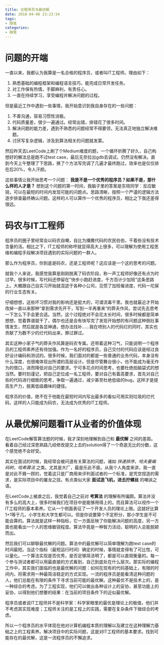 ```yaml
---
title: 论程序员与最优解
date: 2018-04-06 23:23:54
tags:
- 随笔
categories:
- 随笔
---
```



# 问题的开端

一直以来，我都认为我算是一名合格的程序员，或者叫IT工程师。理由如下：

1. 熟悉基础的编程框架和编程语言技巧，能完成日常开发任务。
2. 对工作保有热情，手脚麻利，有责任心。
3. 一直在持续学习，享受编程并解决问题的过程。

但是最近工作中遇到一些事情，我开始意识到我自身存在的一些问题：

1. 不善沟通，容易习惯性消极。
2. 代码质量差，很少一遍通过。经常出错，排错花了很多时间。
3. 解决问题的能力差，遇到不熟悉的问题经常不得要领，无法真正地独立解决难题。
4. 讨厌写复杂逻辑，涉及到算法相关的问题就发蒙。

<!-- more -->

然后昨天去LeetCode上刷了个Medium难度的题，一个循环折腾了好久，自己构想好的解法总是跑不过test case，最后无奈拉出gdb去调试，仍然没有解决。直到今天上午整理了下思路，换了个方法写完调了几遍才最终跑过，效率也是仅仅排在后20%，令人汗颜。

这些事情让我开始思考一个问题： **我是不是一个优秀的程序员？如果不是，那什么样的人才是？** 想到这个问题的第一时间，我脑子里的答案是东晓同学：反应敏锐，可以在最短的时间内发现可能的问题点。思路清晰，按照一个严谨的逻辑方法逐步排查最终确认问题。这样的人可以算作一个优秀的程序员，相比之下我还差得很远。


# 码农与IT工程师

程序员的圈子里经常会以码农自嘲，自比为播撒代码的农民伯伯，干着些没有技术含量的活。相比之下，IT工程师的称呼就显得高大上很多，可以理解为使用工程思维和编程手段解决项目遇到的实际问题的一群人。

那么作为程序员，你到底是码农，还是工程师呢？这应该是一个这的思考的问题。

就我个人来说，我感觉我算是刚刚脱离了码农阶段，称一声工程师好像还有点为时过早。很多时候，写代码还停留在”快步小跑赶进度，千方百计少加班“这条思路上。大概跟自己自实习开始就混迹于各种小公司，见惯了加班催进度，代码一坨屎的行业生态有关。

仔细想想，这些坏习惯对我的影响还是挺大的，可谓流毒千里。我也就最近才开始改掉一直以来那种”拿到需求先开干，写到一半再重来“的莽夫作风，尝试先去思考一下怎么下手会更合适。当然，这个过程绝对不会花太长时间，很多时候都是简单想想，觉着靠谱就干了，偶尔也还是会有快写完了发现开始想的有问题这种倒灶事情发生，然后就是各显神通，想办法找补……我在喷别人的代码烂的同时，其实也贡献了为数不少的烂代码出来，罪过罪过。

其实这种小家子气的莽夫作风算是码农专属。还带着这种习气，只能说明一个程序员的工程师素养还有待加强。作为一名好的程序员，自己交付的代码应该是经过良好设计编码和测试的。很多时候，我们面对的都是一些普通的业务代码，本身没有什么深度，也很难体现出所谓的高层设计。但是尽管舞台很小，也不能成为毫无作为的借口，进而降低对自己的要求。宁可多花点时间思考，也要杜绝拍脑袋式的想当然。要时刻谨记，把自己定位成一名工程师，要对自己有着高要求，首先对自己些的代码进行细致的思考，争取一遍通过，减少甚至杜绝低级的bug，这样才是提高生产力，脱离低级趣味的捷径。

程序员的价值，绝不在于他能在最短时间内写出最多的看似可用实则垃圾的烂代码，这样的人只能成为码农，无法成为优秀的IT工程师。


# 从最优解问题看IT从业者的价值体现

在LeetCode解答算法题的时候，我才深刻地理解到自己和 **最优解** 之间的差距。看着自己经过深思熟路几经修改提交上去的solution得了一个奇底无比的分数，这个感觉绝不会好受。

其实在面试的时候，我经常会被问道有关算法的问题，诸如 *快速排序*，*哈夫曼编码树*，*哈希算法* 之类。尤其是大厂，最是乐此不疲。从我个人角度来讲，我一直是对此不屑一顾的，觉着这只是厂商用来评判面试者的一个标准，是凭空捏造的需求，是实际项目中的屠龙之技。有点类似大家 **面试造飞机，进去拧螺丝** 的嘲讽之语。

在LeetCode上被虐之后，我觉着自己之前对 **考算法** 的理解有所偏颇。算法并没有多么的高大上，很多时候我们在项目中是能够用得上的。而且算法可以视作一个IT工程师的基本素养。它从一个侧面表征了一个开发人员的理论上限。这就好比算1+1等于几，小学生和大学生都可以。但是你说要算个不定积分，那小学生是不可能会算的。算法就是这样一种指标，它一方面反映了你能解决问题的高度，另一方面也能看出一个人的思维敏锐程度。算法毕竟是一种智力活动，聪明的人总能脱颖而出。

然后我们可以聊聊最优解的问题。算法中的最优解可以简单理解为跑test case的时间最短。当这个指标（最短运行时间）确定的时候，事情就变得有了可比性，可以量化。一个算法实现是否优秀，是否足够简洁明了，都是可以直观衡量的。每一个参与测试者都可以用最直接的方式看到，自己到底处在什么层次。那实际的编程工作中，其实我们面临的也是最优解的问题：如何在现有的代码基础上，有限的时间内，将需求用一种最简洁稳定的方式实现。一流的程序员是能看清这种问题的人，他们总能在有限的条件下寻求当前可能的最优解。这种最优不是技术上的，是一种综合的考虑。为了工程实现，他们可以做出各种设计上的妥协，甚至功能上的妥协，以得到他们想要的结果：在当前的项目条件下的近似最优解。

程序员或者说IT工程师并不是科学家：科学家眼里的最优是理论上的极值，他们并不考虑其实现难度；工程师关注的是工程上的实践，需要在复杂条件下做综合的考虑。

所以一个程序员的水平体现在他对计算机编程本质的理解以及建立在这种理解力基础之上的工程素养。解决项目中的实际问题，这是对IT工程师的基本要求。找到可能存在的最优解，这是一流程序员的不懈追求。
